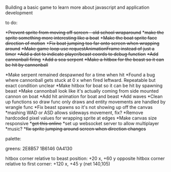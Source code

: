Building a basic game to learn more about javascript and application development 

to do: 

*~~Prevent sprite from moving off screen - old school wraparound~~ 
*~~make the sprite something more interesting like a boat~~ 
*~~Make the boat sprite face direction of motion~~ 
*~~Fix boat jumping too far onto screen when wrapping around~~ 
~~*Make game loop use requestAnimationFrame instead of just a timer~~ 
~~*Add a dot to indicate player/beast coords to debug function~~ 
~~*Add cannonball firing~~ 
*~~Add a sea serpent~~ 
~~*Make a hitbox for the beast so it can be hit by cannonball~~ 

*Make serpent remained despawned for a time when hit 
*Found a bug where cannonball gets stuck at 0 x when fired leftward. Repeatable but exact condition unclear 
*Make hitbox for boat so it can be hit by spawning beast 
*Make cannonball look like it's actually coming from side mounted cannon on boat 
*Add hit animation for boat and beast 
*Add waves 
*Clean up functions so draw func only draws and entity movements are handled by wrangle func 
*Fix beast spawns so it's not showing up off the canvas 
*mashing WAD or ASD allows sideways movement, fix? 
*Remove hardcoded pixel values for wrapping sprite at edges 
*Make canvas size responsive 
*~~get this online~~ 
*set up websocket server to allow multiplayer 
*music? 
*~~fix sprite jumping around screen when direction changes~~ 

palette: 

greens: 
2E8B57 
1B6146 
0A4130 

hitbox corner relative to beast position: 
+20 x, +60 y 
opposite hitbox corner relative to first corner: 
+120 x, +45 y (net 140,105) 